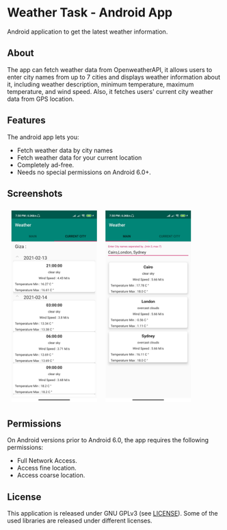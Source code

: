 # Weather Task - Android App 

Android application to get the latest weather information. 

## About

The app can fetch weather data from OpenweatherAPI, it allows users to enter city names from up to 7 cities and displays weather information about it, including weather description, minimum temperature, maximum temperature, and wind speed.
Also, it fetches users' current city weather data from GPS location.

## Features

The android app lets you:
- Fetch weather data by city names
- Fetch weather data for your current location
- Completely ad-free.
- Needs no special permissions on Android 6.0+.

## Screenshots

[<img src="/readme/screen1.jpg" align="left"
width="200"
    hspace="10" vspace="10">](/readme/screen1.jpg)
[<img src="/readme/screen2" align="center"
width="200"
    hspace="10" vspace="10">](/readme/screen2)

## Permissions

On Android versions prior to Android 6.0, the app requires the following permissions:
- Full Network Access.
- Access fine location.
- Access coarse location.
## License

This application is released under GNU GPLv3 (see [LICENSE](LICENSE)).
Some of the used libraries are released under different licenses.
